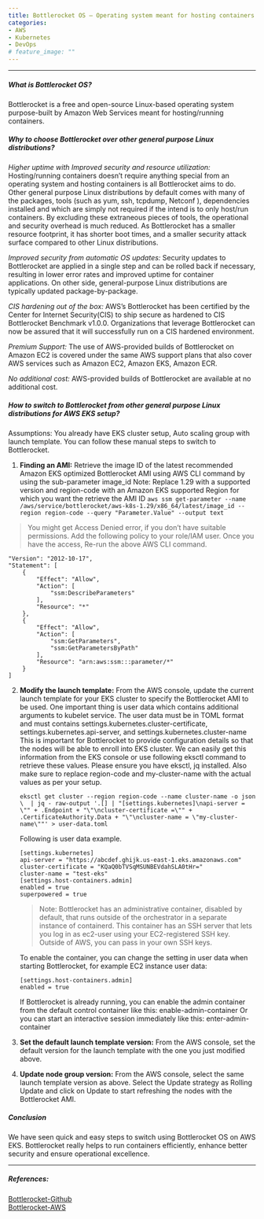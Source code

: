 ```yaml
---
title: Bottlerocket OS — Operating system meant for hosting containers
categories:
- AWS
- Kubernetes
- DevOps
# feature_image: ""
---
```

---

##### What is Bottlerocket OS?

  Bottlerocket is a free and open-source Linux-based operating system purpose-built by Amazon Web Services meant for hosting/running containers.

##### Why to choose Bottlerocket over other general purpose Linux distributions?
  *Higher uptime with Improved security and resource utilization:*
  Hosting/running containers doesn’t require anything special from an operating system and hosting containers is all Bottlerocket aims to do. Other general purpose Linux distributions by default comes with many of the packages, tools (such as yum, ssh, tcpdump, Netconf ), dependencies installed and which are simply not required if the intend is to only host/run containers. By excluding these extraneous pieces of tools, the operational and security overhead is much reduced. As Bottlerocket has a smaller resource footprint, it has shorter boot times, and a smaller security attack surface compared to other Linux distributions.

  *Improved security from automatic OS updates:*
  Security updates to Bottlerocket are applied in a single step and can be rolled back if necessary, resulting in lower error rates and improved uptime for container applications. On other side, general-purpose Linux distributions are typically updated package-by-package.

  *CIS hardening out of the box:*
  AWS’s Bottlerocket has been certified by the Center for Internet Security(CIS) to ship secure as hardened to CIS Bottlerocket Benchmark v1.0.0. Organizations that leverage Bottlerocket can now be assured that it will successfully run on a CIS hardened environment.

  *Premium Support:*
  The use of AWS-provided builds of Bottlerocket on Amazon EC2 is covered under the same AWS support plans that also cover AWS services such as Amazon EC2, Amazon EKS, Amazon ECR.

  *No additional cost:*
  AWS-provided builds of Bottlerocket are available at no additional cost.

##### How to switch to Bottlerocket from other general purpose Linux distributions for AWS EKS setup?
  Assumptions: You already have EKS cluster setup, Auto scaling group with launch template.
  You can follow these manual steps to switch to Bottlerocket.

  1. **Finding an AMI:** 
    Retrieve the image ID of the latest recommended Amazon EKS optimized Bottlerocket AMI using AWS CLI command by using the sub-parameter image_id Note: Replace 1.29 with a supported version and region-code with an Amazon EKS supported Region for which you want the retrieve the AMI ID
    ```
    aws ssm get-parameter --name /aws/service/bottlerocket/aws-k8s-1.29/x86_64/latest/image_id --region region-code --query "Parameter.Value" --output text
    ```
> You might get Access Denied error, if you don’t have suitable permissions. Add the following policy to your role/IAM user. Once you have the access, Re-run the above AWS CLI command.

    "Version": "2012-10-17",
    "Statement": [
        {
            "Effect": "Allow",
            "Action": [
                "ssm:DescribeParameters"
            ],
            "Resource": "*"
        },
        {
            "Effect": "Allow",
            "Action": [
                "ssm:GetParameters",
                "ssm:GetParametersByPath"
            ],
            "Resource": "arn:aws:ssm:::parameter/*"
        }
    ]

 2. **Modify the launch template:**
    From the AWS console, update the current launch template for your EKS cluster to specify the Bottlerocket AMI to be used. One important thing is user data which contains additional arguments to kubelet service. The user data must be in TOML format and must contains settings.kubernetes.cluster-certificate, settings.kubernetes.api-server, and settings.kubernetes.cluster-name This is important for Bottlerocket to provide configuration details so that the nodes will be able to enroll into EKS cluster. We can easily get this information from the EKS console or use following eksctl command to retrieve these values. Please ensure you have eksctl, jq installed. Also make sure to replace region-code and my-cluster-name with the actual values as per your setup.
    ```
    eksctl get cluster --region region-code --name cluster-name -o json \  | jq - raw-output '.[] | "[settings.kubernetes]\napi-server = \"" + .Endpoint + "\"\ncluster-certificate =\"" + .CertificateAuthority.Data + "\"\ncluster-name = \"my-cluster-name\""' > user-data.toml
    ```
    Following is user data example.
    ```
    [settings.kubernetes]
    api-server = "https://abcdef.ghijk.us-east-1.eks.amazonaws.com"
    cluster-certificate = "KQaQ0bTVSqMSUNBEVdahSLA0tHr="
    cluster-name = "test-eks"
    [settings.host-containers.admin]
    enabled = true
    superpowered = true
    ```
    > Note: Bottlerocket has an administrative container, disabled by default, that runs outside of the orchestrator in a separate instance of containerd. This container has an SSH server that lets you log in as ec2-user using your EC2-registered SSH key. Outside of AWS, you can pass in your own SSH keys.

    To enable the container, you can change the setting in user data when starting Bottlerocket, for example EC2 instance user data:
    ```
    [settings.host-containers.admin]
    enabled = true
    ```
    If Bottlerocket is already running, you can enable the admin container from the default control container like this:
            enable-admin-container
    Or you can start an interactive session immediately like this:
            enter-admin-container
  

  3. **Set the default launch template version:**
    From the AWS console, set the default version for the launch template with the one you just modified above.

  
  4. **Update node group version:** 
    From the AWS console, select the same launch template version as above. Select the Update strategy as Rolling Update and click on Update to start refreshing the nodes with the Bottlerocket AMI.

##### Conclusion
  We have seen quick and easy steps to switch using Bottlerocket OS on AWS EKS. Bottlerocket really helps to run containers efficiently, enhance better security and ensure operational excellence.

---
##### References:
  [Bottlerocket-Github](https://github.com/bottlerocket-os/bottlerocket)  
  [Bottlerocket-AWS](https://aws.amazon.com/bottlerocket/?amazon-bottlerocket-whats-new.sort-by=item.additionalFields.postDateTime&amazon-bottlerocket-whats-new.sort-order=desc)  